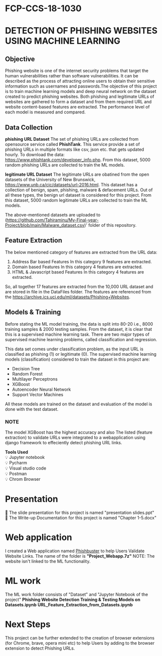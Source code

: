 # FCP-CCS-18-1030
# DETECTION OF PHISHING WEBSITES USING MACHINE LEARNING 

## Objective
Phishing website is one of the internet security problems that target the human vulnerabilities rather than software vulnerabilities. It can be described as the process of attracting online users to obtain their sensitive information such as usernames and passwords.The objective of this project is to train machine learning models and deep neural network on the dataset created to predict phishing websites. Both phishing and legitimate URLs of websites are gathered to form a dataset and from them required URL and website content-based features are extracted. The performance level of each model is measured and compared.

## Data Collection
**phishing URL Dataset**
The set of phishing URLs are collected from opensource service called **PhishTank**. This service provide a set of phishing URLs in multiple formats like csv, json etc. that gets updated hourly. To download the data: https://www.phishtank.com/developer_info.php. From this dataset, 5000 random phishing URLs are collected to train the ML models.

**legitimate URL Dataset**
The legitimate URLs are obatined from the open datasets of the University of New Brunswick, https://www.unb.ca/cic/datasets/url-2016.html. This dataset has a collection of benign, spam, phishing, malware & defacement URLs. Out of all these types, the benign url dataset is considered for this project. From this dataset, 5000 random legitimate URLs are collected to train the ML models.

The above-mentioned datasets are uploaded to (https://github.com/Tahiraminu/My-Final-year-Project/blob/main/Malware_dataset.csv)' folder of this repository.

## Feature Extraction
The below mentioned category of features are extracted from the URL data:

1.   Address Bar based Features 
         In this category 9 features are extracted.
2.   Domain based Features
         In this category 4 features are extracted.
3.   HTML & Javascript based Features
         In this category 4 features are extracted.


So, all together 17 features are extracted from the 10,000 URL dataset and are stored in file in the DataFiles folder.
The features are referenced from the https://archive.ics.uci.edu/ml/datasets/Phishing+Websites.

## Models & Training

Before stating the ML model training, the data is split into 80-20 i.e., 8000 training samples & 2000 testing samples. From the dataset, it is clear that this is a supervised machine learning task. There are two major types of supervised machine learning problems, called classification and regression.

This data set comes under classification problem, as the input URL is classified as phishing (1) or legitimate (0). The supervised machine learning models (classification) considered to train the dataset in this project are:

* Decision Tree
* Random Forest
* Multilayer Perceptrons
* XGBoost
* Autoencoder Neural Network
* Support Vector Machines

All these models are trained on the dataset and evaluation of the model is done with the test dataset. 

### **NOTE** ###
The model XGBoost has the highest accuracy and also The listed (feature extraction) to validate URLs were integrated to a webapplication using django framework to effeciently detect phishing URL links.

**Tools Used** <br>
💡 Jupyter notebook <br>
💡 Pycharm <br>
💡 Visual studio code <br>
💡 Postman <br>
💡 Chrom Browser <br> 


# Presentation
📍 The slide presentation for this project is named "presentation slides.ppt" <br>
📍 The Write-up Documentation for this project is named "Chapter 1-5.docx" <br>



# Web application 
I created a Web application named <a href="https://pbuster.000webhostapp.com/">Phishbuster</a> to help Users Validate Website Links. The name of the folder is <b>"Project_Webapp.7z"</b> 
NOTE: The website isn't linked to the ML functionality.


# ML work 
The ML work folder consists of "Dataset" and "Jupyter Notebook of the project" 
**Phishing Website Detection Training & Testing Models on Datasets.ipynb**
**URL_Feature_Extraction_from_Datasets.ipynb**

# Next Steps
This project can be further extended to the creation of browser extensions (for Chrome, brave, opera mini etc) to help Users by adding to the browser extension to detect Phishing URLs.
